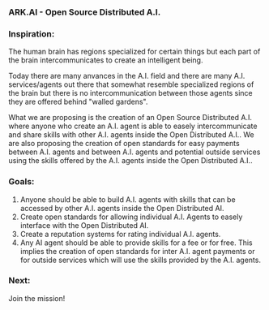 ### ARK.AI - Open Source Distributed A.I.

### Inspiration:

The human brain has regions specialized for certain things but each part of the brain intercommunicates to create an intelligent being. 

Today there are many anvances in the A.I. field and there are many A.I. services/agents out there that somewhat resemble specialized regions of the brain but there is no intercommunication between those agents since they are offered behind "walled gardens".

What we are proposing is the creation of an Open Source Distributed A.I. where anyone who create an A.I. agent is able to easely intercommunicate and share skills with other A.I. agents inside the Open Distributed A.I.. 
We are also proposing the creation of open standards for easy payments between A.I. agents and between A.I. agents and potential outside services using the skills offered by the A.I. agents inside the Open Distributed A.I.. 

### Goals:

1. Anyone should be able to build A.I. agents with skills that can be accessed by other A.I. agents inside the Open Distributed AI.
2. Create open standards for allowing individual A.I. Agents to easely interface with the Open Distributed AI.
3. Create a reputation systems for rating individual A.I. agents.
4. Any AI agent should be able to provide skills for a fee or for free. This implies the creation of open standards for inter A.I. agent payments or for outside services which will use the skills provided by the A.I. agents.

### Next:

Join the mission!
